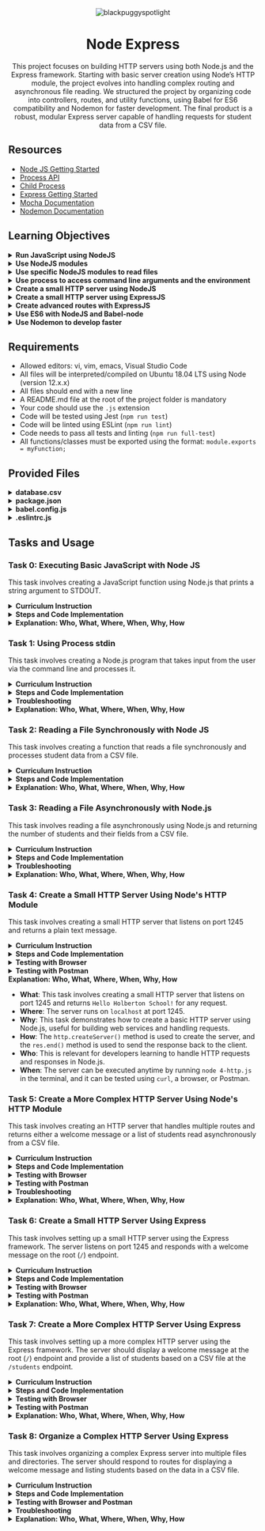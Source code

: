 
<div align="center">
  <img src="https://github.com/user-attachments/assets/10921ea3-3667-4cd0-99af-62c6fa45e229" alt="blackpuggyspotlight">

  <h1>Node Express</h1>

  <p>This project focuses on building HTTP servers using both Node.js and the Express framework. Starting with basic server creation using Node’s HTTP module, the project evolves into handling complex routing and asynchronous file reading. We structured the project by organizing code into controllers, routes, and utility functions, using Babel for ES6 compatibility and Nodemon for faster development. The final product is a robust, modular Express server capable of handling requests for student data from a CSV file.</p>
</div>


## Resources

- [Node JS Getting Started](https://nodejs.org/en/learn/getting-started/introduction-to-nodejs)
- [Process API](https://node.readthedocs.io/en/latest/api/process/)
- [Child Process](https://nodejs.org/api/child_process.html)
- [Express Getting Started](https://expressjs.com/en/starter/installing.html)
- [Mocha Documentation](https://mochajs.org/)
- [Nodemon Documentation](https://github.com/remy/nodemon#nodemon)

## Learning Objectives

<details>
  <summary><strong>Run JavaScript using NodeJS</strong></summary>

This objective is covered in **Task 0** where we run basic JavaScript code using Node.js to print a message to the console.

- **Task 0**: Executing Basic JavaScript with Node JS
</details>

<details>
  <summary><strong>Use NodeJS modules</strong></summary>

We import and use modules in several tasks, including using the `fs` module to read files and exporting functions to be reused in other parts of the code.

- **Task 0**: Exporting and using modules.
- **Task 2 and Task 3**: Using `fs` module for file reading.

</details>

<details>
  <summary><strong>Use specific NodeJS modules to read files</strong></summary>

This is covered in tasks where we read the database CSV files using Node.js's `fs` module (synchronous and asynchronous).

- **Task 2**: Reading a file synchronously.
- **Task 3**: Reading a file asynchronously.

</details>

<details>
  <summary><strong>Use process to access command line arguments and the environment</strong></summary>

This is covered in tasks where we use `process.argv` to pass the path of the database file to the server.

- **Task 5**: Creating a more complex HTTP server using Node's HTTP module.
- **Task 7**: Creating a more complex HTTP server using Express.

</details>

<details>
  <summary><strong>Create a small HTTP server using NodeJS</strong></summary>

In these tasks, we create basic HTTP servers using Node.js's built-in `http` module.

- **Task 4**: Creating a small HTTP server using Node's HTTP module.
- **Task 5**: Creating a more complex HTTP server using Node's HTTP module.

</details>

<details>
  <summary><strong>Create a small HTTP server using ExpressJS</strong></summary>

This objective is covered when we create a small HTTP server using the Express framework.

- **Task 6**: Creating a small HTTP server using ExpressJS.

</details>

<details>
  <summary><strong>Create advanced routes with ExpressJS</strong></summary>

This is demonstrated in creating advanced routes for handling requests based on major (`/students/CS`, `/students/SWE`) and error handling for invalid major parameters.

- **Task 7**: Creating a more complex HTTP server using ExpressJS.

</details>

<details>
  <summary><strong>Use ES6 with NodeJS and Babel-node</strong></summary>

We used ES6 features such as `import`, `export`, and promises throughout the project. Babel-node allows us to run these ES6 features in Node.js.

- **Task 8**: Organizing a complex HTTP server using Express with ES6 modules using Babel-node.

</details>

<details>
  <summary><strong>Use Nodemon to develop faster</strong></summary>

Nodemon is set up in the `dev` script of `package.json` to restart the server automatically when file changes are detected.

- **Task 8**: Running the server with Nodemon for faster development.

</details>


## Requirements

- Allowed editors: vi, vim, emacs, Visual Studio Code
- All files will be interpreted/compiled on Ubuntu 18.04 LTS using Node (version 12.x.x)
- All files should end with a new line
- A README.md file at the root of the project folder is mandatory
- Your code should use the `.js` extension
- Code will be tested using Jest (`npm run test`)
- Code will be linted using ESLint (`npm run lint`)
- Code needs to pass all tests and linting (`npm run full-test`)
- All functions/classes must be exported using the format: `module.exports = myFunction;`

## Provided Files

<details>
  <summary><strong>database.csv</strong></summary>

```csv
firstname,lastname,age,field
Johann,Kerbrou,30,CS
Guillaume,Salou,30,SWE
Arielle,Salou,20,CS
Jonathan,Benou,30,CS
Emmanuel,Turlou,40,CS
Guillaume,Plessous,35,CS
Joseph,Crisou,34,SWE
Paul,Schneider,60,SWE
Tommy,Schoul,32,SWE
Katie,Shirou,21,CS
```
</details>

<details>
  <summary><strong>package.json</strong></summary>

```json
{
  "name": "node_js_basics",
  "version": "1.0.0",
  "description": "",
  "main": "index.js",
  "scripts": {
    "lint": "./node_modules/.bin/eslint",
    "check-lint": "lint [0-9]*.js",
    "test": "./node_modules/mocha/bin/mocha --require babel-register --exit",
    "dev": "nodemon --exec babel-node --presets babel-preset-env ./server.js ./database.csv"
  },
  "author": "",
  "license": "ISC",
  "dependencies": {
    "chai-http": "^4.3.0",
    "express": "^4.17.1"
  },
  "devDependencies": {
    "babel-cli": "^6.26.0",
    "babel-preset-env": "^1.7.0",
    "nodemon": "^2.0.2",
    "eslint": "^6.4.0",
    "eslint-config-airbnb-base": "^14.0.0",
    "eslint-plugin-import": "^2.18.2",
    "eslint-plugin-jest": "^22.17.0",
    "chai": "^4.2.0",
    "mocha": "^6.2.2",
    "request": "^2.88.0",
    "sinon": "^7.5.0"
  }
}
```
</details>

<details>
  <summary><strong>babel.config.js</strong></summary>

```js
module.exports = {
  presets: [
    [
      '@babel/preset-env',
      {
        targets: {
          node: 'current',
        },
      },
    ],
  ],
};
```
</details>

<details>
  <summary><strong>.eslintrc.js</strong></summary>

```js
module.exports = {
  env: {
    browser: false,
    es6: true,
    jest: true,
  },
  extends: [
    'airbnb-base',
    'plugin:jest/all',
  ],
  globals: {
    Atomics: 'readonly',
    SharedArrayBuffer: 'readonly',
  },
  parserOptions: {
    ecmaVersion: 2018,
    sourceType: 'module',
  },
  plugins: ['jest'],
  rules: {
    'max-classes-per-file': 'off',
    'no-underscore-dangle': 'off',
    'no-console': 'off',
    'no-shadow': 'off',
    'no-restricted-syntax': [
      'error',
      'LabeledStatement',
      'WithStatement',
    ],
  },
  overrides: [
    {
      files: ['*.js'],
      excludedFiles: 'babel.config.js',
    }
  ]
};
```
</details>

## Tasks and Usage

### Task 0: Executing Basic JavaScript with Node JS

This task involves creating a JavaScript function using Node.js that prints a string argument to STDOUT.

<details>
  <summary><strong>Curriculum Instruction</strong></summary>

In the file 0-console.js, create a function named displayMessage that prints in STDOUT the string argument.


</details>

<details>
  <summary><strong>Steps and Code Implementation</strong></summary>

1. **Create the File `0-console.js`**: 
   
```javascript
  // Prints a message to the console
function displayMessage(message) {
    console.log(message);
}


module.exports = displayMessage;



```

2. **Create the `0-main.js` for Testing**:  
   To test the function, create a `0-main.js` file in the same directory:
   
   ```javascript
   // 0-main.js
   const displayMessage = require('./0-console');

   displayMessage("Hello NodeJS!");
   ```

3. **Run the Program**:  
   In your terminal, navigate to the `Node_JS` directory and run:
   ```bash
   node 0-main.js
   ```

   **Expected Output**:
   ```bash
   Hello NodeJS!
   ```

</details>

<details>
  <summary><strong>Explanation: Who, What, Where, When, Why, How</strong></summary>

- **What**: This task involves creating a simple JavaScript function that prints any given string to the console using Node.js.
- **Where**: The function is written in a file called `0-console.js` and is called from another file (`0-main.js`) to test its functionality.
- **Why**: This task demonstrates how to create and export a basic function in Node.js, as well as how to use `console.log()` to print messages to the console.
- **How**: The function is written in JavaScript, using `console.log()` to print the message, and is exported using `module.exports`.
- **Who**: This task is relevant for anyone learning Node.js basics, especially how to work with functions and modules.
- **When**: This function can be executed anytime by running `node 0-main.js` in the terminal.

</details>


### Task 1: Using Process stdin

This task involves creating a Node.js program that takes input from the user via the command line and processes it.

<details>
  <summary><strong>Curriculum Instruction</strong></summary>

- Create a program named `1-stdin.js` that will be executed via the command line.
- It should display the message `Welcome to Holberton School, what is your name?` (followed by a new line).
- The user should input their name on a new line.
- The program should display `Your name is: INPUT`.
- When the user ends the program, it should display `This important software is now closing` (followed by a new line).

</details>

<details>
  <summary><strong>Steps and Code Implementation</strong></summary>

1. **Create the File `1-stdin.js`**:  


   ```javascript
   // Welcomes the user and prompts for their name.
   console.log('Welcome to Holberton School, what is your name?');

   // Listen for readable input from the user
   process.stdin.on('readable', () => {
     const name = process.stdin.read();
     if (name !== null) {
       // Print the user's name
       process.stdout.write(`Your name is: ${name}`);
     }
   });

   // On the end of input (when piped input is used), print the closing message.
   process.stdin.on('end', () => {
     console.log('This important software is now closing');
   });
   ```

2. **Test the Program**:
   - Run the program from the command line and input your name.
   - Alternatively, use `echo` to pipe input into the program.

   **Examples**:
   ```bash
   node 1-stdin.js
   ```

   ```bash
   echo "John" | node 1-stdin.js
   ```

3. **Expected Output**:
   - For manual input:
     ```bash
     Welcome to Holberton School, what is your name?
     Bob
     Your name is: Bob
     ```
   - For piped input:
     ```bash
     Welcome to Holberton School, what is your name?
     Your name is: John
     This important software is now closing
     ```

</details>

<details>
  <summary><strong>Troubleshooting</strong></summary>

**What We Tried**:
1. **Initial Approach**: 
   We initially tried using `process.stdin.on('data')` to handle input and output. While this approach worked, it continued listening for additional input even after the name was entered, causing multiple outputs and unintended behavior.

2. **Why It Didn't Work**:
   - The program kept listening for more input even after the user's name was entered.
   - This resulted in the `Your name is: ...` message being printed repeatedly if the user didn't manually end the program.
   
3. **Final Approach**:
   We switched to using `process.stdin.on('readable')`, which correctly handles input without looping or repeating the output. Additionally, we used `process.stdin.on('end')` to detect when the input stream ends (for piped input) and print the closing message in that case.

4. **Why This Works**:
   - The `readable` event only triggers when there is actual input to be processed, preventing the program from listening indefinitely.
   - The `end` event triggers when piped input ends, ensuring the closing message is only displayed in that case.

</details>

<details>
  <summary><strong>Explanation: Who, What, Where, When, Why, How</strong></summary>

- **What**: This task involves creating a program that accepts user input from the command line and displays it, then gracefully exits with a closing message.
- **Where**: The program is executed from the terminal, and input is provided via the terminal as well.
- **Why**: This task helps you understand how to handle user input and program termination in Node.js.
- **How**: Using `process.stdin.on('readable')`, the program listens for input, processes it, and exits cleanly. The `end` event handles piped input cases to print the closing message.
- **Who**: This is useful for developers working with command-line applications in Node.js.
- **When**: This function can be executed at any time from the command line to accept user input.

</details>


### Task 2: Reading a File Synchronously with Node JS

This task involves creating a function that reads a file synchronously and processes student data from a CSV file.

<details>
  <summary><strong>Curriculum Instruction</strong></summary>

- Create a function `countStudents` that takes a path as an argument and reads a file synchronously.
- If the file does not exist, it should throw an error with the message `Cannot load the database`.
- The function should log the total number of students and the number of students per field, followed by the list of first names in each field.

</details>

<details>
  <summary><strong>Steps and Code Implementation</strong></summary>

1. **Create the File `2-read_file.js`**:  
   
   ```javascript
   /**
    * Defines function countStudents that reads a CSV file,
    * counts the total number of students, and logs the number of students 
    * in each field. If the file cannot be loaded, 
    * it throws an error with the message "Cannot load the database."
    */
   const fs = require('fs');

   // Function to count students from a CSV file
   function countStudents(path) {
     try {
       // Read file synchronously
       const data = fs.readFileSync(path, 'utf-8').trim();
       const lines = data.split('\n');

       // Remove empty lines and the header
       const students = lines.filter((line, index) => line.trim() !== '' && index > 0);

       console.log(`Number of students: ${students.length}`);

       const fields = {};

       // Process each student line
       students.forEach((student) => {
         const [firstname, lastname, age, field] = student.split(',');

         if (!fields[field]) {
           fields[field] = [];
         }
         fields[field].push(firstname);
       });

       // Log the number of students in each field and their names
       for (const [field, names] of Object.entries(fields)) {
         console.log(`Number of students in ${field}: ${names.length}. List: ${names.join(', ')}`);
       }
     } catch (error) {
       // If an error occurs (file not found), throw an error
       throw new Error('Cannot load the database');
     }
   }

   module.exports = countStudents;
   ```

2. **Test the Program**:
   - Test using the `2-main_0.js` and `2-main_1.js` files provided.

   **Content of `2-main_0.js`** (for a non-existent file):
   ```javascript
   const countStudents = require('./2-read_file');

   countStudents('nope.csv');
   ```

   **Content of `2-main_1.js`** (for the valid `database.csv`):
   ```javascript
   const countStudents = require('./2-read_file');

   countStudents('database.csv');
   ```

3. **Expected Output**:
   - For a non-existent file (`nope.csv`):
     ```bash
     Error: Cannot load the database
     ```
   - For a valid file (`database.csv`):
     ```bash
     Number of students: 10
     Number of students in CS: 6. List: Johann, Arielle, Jonathan, Emmanuel, Guillaume, Katie
     Number of students in SWE: 4. List: Guillaume, Joseph, Paul, Tommy
     ```

</details>


<details>
  <summary><strong>Explanation: Who, What, Where, When, Why, How</strong></summary>

- **What**: This task involves reading a CSV file synchronously and counting the number of students, along with the number of students in each field.
- **Where**: The program is executed from the terminal and reads the CSV file from the provided path.
- **Why**: This task helps understand how to handle synchronous file reading and parsing of CSV data in Node.js.
- **How**: The `fs.readFileSync()` method is used to read the file, and the data is processed by splitting the lines and categorizing students by their fields.
- **Who**: This task is relevant for developers working with file systems in Node.js.
- **When**: This function can be executed anytime to read a student database file and log the student data.

</details>

### Task 3: Reading a File Asynchronously with Node.js

This task involves reading a file asynchronously using Node.js and returning the number of students and their fields from a CSV file.

<details>
  <summary><strong>Curriculum Instruction</strong></summary>

- Create a function `countStudents` that reads a file asynchronously.
- The function must accept a file path as an argument.
- It must return a promise and log the following information:
  - The total number of students.
  - The number of students in each field and their names.
- If the file cannot be found, the function must throw an error with the message `"Cannot load the database"`.
- CSV file can contain empty lines, which should be ignored.

</details>

<details>
  <summary><strong>Steps and Code Implementation</strong></summary>

1. **Create the File `3-read_file_async.js`**:  
   
   ```javascript
   const fs = require('fs').promises;

   // Asynchronous function to count students from a CSV file
   function countStudents(path) {
     return fs.readFile(path, 'utf-8')
       .then((data) => {
         const lines = data.trim().split('\n');

         // Remove empty lines and the header
         const students = lines.filter((line, index) => line.trim() !== '' && index > 0);

         let result = `Number of students: ${students.length}\n`;
         const fields = {};

         // Process each student line
         students.forEach((student) => {
           const [firstname, lastname, age, field] = student.split(',');

           if (!fields[field]) {
             fields[field] = [];
           }
           fields[field].push(firstname);
         });

         // Prepare the output for each field
         for (const [field, names] of Object.entries(fields)) {
           result += `Number of students in ${field}: ${names.length}. List: ${names.join(', ')}\n`;
         }

         // Log the result and return the formatted output
         console.log(result.trim());
         return result.trim();
       })
       .catch(() => {
         throw new Error('Cannot load the database');
       });
   }

   module.exports = countStudents;
   ```

2. **Test with `3-main_1.js`**:
   ```javascript
   const countStudents = require('./3-read_file_async');

   countStudents('database.csv')
     .then(() => {
       console.log('Done!');
     })
     .catch((error) => {
       console.log(error);
     });

   console.log('After!');
   ```

3. **Run the Program**:
   - For the non-existent file, use this command:
     ```bash
     node 3-main_0.js
     ```
   - For the valid file, use this command:
     ```bash
     node 3-main_1.js
     ```

4. **Expected Output**:
   - For a non-existent file (`nope.csv`):
     ```bash
     vie@ThatsVie:~/atlas-web_back_end/Node_JS$ node 3-main_0.js
     Error: Cannot load the database
         at /home/vie/atlas-web_back_end/Node_JS/3-read_file_async.js:32:13
     vie@ThatsVie:~/atlas-web_back_end/Node_JS$
     ```
   - For a valid file (`database.csv`):
     ```bash
     vie@ThatsVie:~/atlas-web_back_end/Node_JS$ node 3-main_1.js
     After!
     Number of students: 10
     Number of students in CS: 6. List: Johann, Arielle, Jonathan, Emmanuel, Guillaume, Katie
     Number of students in SWE: 4. List: Guillaume, Joseph, Paul, Tommy
     Done!
     vie@ThatsVie:~/atlas-web_back_end/Node_JS$
     ```


</details>

<details>
  <summary><strong>Troubleshooting</strong></summary>

**What We Tried**:
- Initially, the function logged the student data directly to the console but didn't return any data. This was fine for Task 3 alone, but it prevented the function from being reused elsewhere, such as in Task 5.

**Issue**:
- The function did not return the formatted student data, making it difficult to reuse it in other tasks, especially in HTTP responses for Task 5.

**Final Solution**:
- We updated the `countStudents` function to return the student data as a **string** in addition to logging it. This change allowed the function to work both for Task 3 (where logging was required) and for Task 5 (where the formatted data needs to be returned to the HTTP response).

</details>
<details>
  <summary><strong>Explanation: Who, What, Where, When, Why, How</strong></summary>

- **Who**: This task is for developers learning how to handle asynchronous file reading in Node.js and work with CSV data.
  
- **What**: The task involves creating a function named `countStudents` that reads a CSV file asynchronously, counts the number of students, and categorizes them based on their field of study. If the file is not found or cannot be loaded, the function should throw an error.
  
- **Where**: The `countStudents` function is written in `3-read_file_async.js`, and it is tested by calling it in the `3-main_1.js` file.
  
- **When**: This function is called when the file path is passed to it, typically during runtime when the CSV file (like `database.csv`) is available, or when testing it as part of Task 3.
  
- **Why**: This task demonstrates how to handle asynchronous file reading with promises in Node.js, which is crucial in real-world applications to avoid blocking the main thread and ensure a non-blocking I/O model.
  
- **How**: The function uses Node.js's `fs.promises.readFile` method to read the CSV file asynchronously. It processes the file by removing empty lines and splitting the remaining lines into individual student records. It then counts the total number of students and categorizes them based on their field of study, logging the results to the console. The function also returns a promise, which resolves with the formatted data or rejects with an error if the file cannot be loaded.

</details>



### Task 4: Create a Small HTTP Server Using Node's HTTP Module

This task involves creating a small HTTP server that listens on port 1245 and returns a plain text message.

<details>
  <summary><strong>Curriculum Instruction</strong></summary>

- Create a small HTTP server using Node's `http` module.
- The server should listen on port 1245.
- For any request, the server should respond with `Hello Holberton School!` as plain text.

</details>

<details>
  <summary><strong>Steps and Code Implementation</strong></summary>

1. **Create the File `4-http.js`**:  
   
   ```javascript
   const http = require('http');

   // HTTP server listening on port 1245
   const app = http.createServer((req, res) => {
     res.statusCode = 200;
     res.setHeader('Content-Type', 'text/plain');
     res.end('Hello Holberton School!');
   });

   app.listen(1245);

   module.exports = app;
   ```

2. **Run the Program**:
   Open two terminal windows to test the server.

   **Terminal 1**: Run the HTTP server.
   ```bash
   node 4-http.js
   ```

   **Terminal 2**: Use `curl` to send requests to the server.
   ```bash
   curl localhost:1245 && echo ""
   ```

   **Expected Output**:
   ```bash
   Hello Holberton School!
   ```

   You can also try any endpoint:
   ```bash
   curl localhost:1245/any_endpoint && echo ""
   ```

   **Expected Output**:
   ```bash
   Hello Holberton School!
   ```

</details>

<details>
  <summary><strong>Testing with Browser</strong></summary>

1. **Run the HTTP Server**:  
   Ensure the server is running by executing the command:
   ```bash
   node 4-http.js
   ```

2. **Open a Browser**:  
   In your web browser, enter the following URL:
   ```bash
   http://localhost:1245
   ```

3. **Expected Output in the Browser**:  
   You should see the following plain text message displayed:
   ```bash
   Hello Holberton School!
   ```

   The server will respond with this message for any URL entered in the browser (e.g., `http://localhost:1245/any_path`).

</details>

<details>
  <summary><strong>Testing with Postman</strong></summary>

1. **Open Postman**:  
   Launch the Postman app.

2. **Create a New Request**:  
   - Select **New** > **Request**.
   - Set the request method to **GET**.
   - Enter the URL `http://localhost:1245` in the address bar.

3. **Send the Request**:  
   Click on the **Send** button to send the request to the server.

4. **Expected Output in Postman**:  
   The response body will contain the following message:
   ```bash
   Hello Holberton School!
   ```

5. **Test with Different Endpoints**:  
   - You can test with different paths like `http://localhost:1245/any_path`, and the response will still be:
   ```bash
   Hello Holberton School!
   ```

</details>


  <summary><strong>Explanation: Who, What, Where, When, Why, How</strong></summary>

- **What**: This task involves creating a small HTTP server that listens on port 1245 and returns `Hello Holberton School!` for any request.
- **Where**: The server runs on `localhost` at port 1245.
- **Why**: This task demonstrates how to create a basic HTTP server using Node.js, useful for building web services and handling requests.
- **How**: The `http.createServer()` method is used to create the server, and the `res.end()` method is used to send the response back to the client.
- **Who**: This is relevant for developers learning to handle HTTP requests and responses in Node.js.
- **When**: The server can be executed anytime by running `node 4-http.js` in the terminal, and it can be tested using `curl`, a browser, or Postman.

</details>

### Task 5: Create a More Complex HTTP Server Using Node's HTTP Module

This task involves creating an HTTP server that handles multiple routes and returns either a welcome message or a list of students read asynchronously from a CSV file.

<details>
  <summary><strong>Curriculum Instruction</strong></summary>

- Create an HTTP server using Node’s `http` module.
- The server should listen on port 1245.
- When accessing the root path `/`, the server should return `Hello Holberton School!` in plain text.
- When accessing the `/students` path, the server should display the list of students using the same logic as in Task 3 (`3-read_file_async.js`).
- The CSV file should be passed as an argument to the server.

</details>

<details>
  <summary><strong>Steps and Code Implementation</strong></summary>

1. **Create the File `5-http.js`**:  

   
   ```javascript
   const http = require('http');
   const url = require('url');
   const countStudents = require('./3-read_file_async');

   // Create an HTTP server and listen on port 1245
   const app = http.createServer((req, res) => {
     const parsedUrl = url.parse(req.url, true);

     if (parsedUrl.pathname === '/') {
       res.statusCode = 200;
       res.setHeader('Content-Type', 'text/plain');
       res.end('Hello Holberton School!');
     } else if (parsedUrl.pathname === '/students') {
       res.statusCode = 200;
       res.setHeader('Content-Type', 'text/plain');
       res.write('This is the list of our students\n');

       const databasePath = process.argv[2];

       if (!databasePath) {
         res.end('Cannot load the database');
         return;
       }

       countStudents(databasePath)
         .then((output) => {
           res.write(`${output}\n`);
           res.end();
         })
         .catch((err) => {
           res.end(err.message);
         });
     } else {
       res.statusCode = 404;
       res.setHeader('Content-Type', 'text/plain');
       res.end('Not Found');
     }
   });

   // The server listens on port 1245
   app.listen(1245);

   // Export the server
   module.exports = app;
   ```

2. **Run the Program**:
   In **Terminal 1**, run the server with the `database.csv` file as an argument:
   ```bash
   node 5-http.js database.csv
   ```

3. **Test with Curl**:
   In **Terminal 2**, test the root path:
   ```bash
   curl localhost:1245 && echo ""
   ```
   **Expected Output**:
   ```bash
   Hello Holberton School!
   ```

   Test the `/students` path:
   ```bash
   curl localhost:1245/students && echo ""
   ```
   **Expected Output**:
   ```bash
   This is the list of our students
   Number of students: 10
   Number of students in CS: 6. List: Johann, Arielle, Jonathan, Emmanuel, Guillaume, Katie
   Number of students in SWE: 4. List: Guillaume, Joseph, Paul, Tommy
   ```

</details>
<details>
  <summary><strong>Testing with Browser</strong></summary>

1. **Start the server**:
   - Open a terminal and start the server by running:
     ```bash
     node 5-http.js database.csv
     ```

2. **Test the root path (`/`)**:
   - Open your browser and type the following URL:
     ```
     http://localhost:1245
     ```
   - **Expected output in the browser**:
     ```
     Hello Holberton School!
     ```

3. **Test the `/students` path**:
   - In the browser, type the following URL:
     ```
     http://localhost:1245/students
     ```
   - **Expected output in the browser**:
     ```
     This is the list of our students
     Number of students: 10
     Number of students in CS: 6. List: Johann, Arielle, Jonathan, Emmanuel, Guillaume, Katie
     Number of students in SWE: 4. List: Guillaume, Joseph, Paul, Tommy
     ```

</details>

<details>
  <summary><strong>Testing with Postman</strong></summary>

1. **Start the server**:
   - As before, start the server using the command:
     ```bash
     node 5-http.js database.csv
     ```

2. **Test the root path (`/`)**:
   - Open Postman and create a new **GET** request to the following URL:
     ```
     http://localhost:1245/
     ```
   - Click **Send** to execute the request.
   - **Expected output**:
     - In the response body, you should see:
       ```
       Hello Holberton School!
       ```

3. **Test the `/students` path**:
   - In Postman, create a new **GET** request to the following URL:
     ```
     http://localhost:1245/students
     ```
   - Click **Send** to execute the request.
   - **Expected output**:
     - In the response body, you should see:
       ```
       This is the list of our students
       Number of students: 10
       Number of students in CS: 6. List: Johann, Arielle, Jonathan, Emmanuel, Guillaume, Katie
       Number of students in SWE: 4. List: Guillaume, Joseph, Paul, Tommy
       ```

</details>

<details>
  <summary><strong>Troubleshooting</strong></summary>

**What We Tried**:
- Initially, the `countStudents` function logged data to the console, but when reused in Task 5, the student data wasn’t being returned to the HTTP response.

**Issue**:
- We needed the `countStudents` function to return the student data so it could be used in the response for the `/students` endpoint.

**Final Solution**:
- The `countStudents` function was updated to return the student data as a **string**, which allowed the HTTP server to include this data in its response.

</details>

<details>
  <summary><strong>Explanation: Who, What, Where, When, Why, How</strong></summary>

- **Who**: This task is for developers learning how to set up a basic HTTP server with multiple routes using Node.js's `http` module and process data asynchronously from an external file.

- **What**: The task involves creating an HTTP server that listens on port 1245 and responds to two different paths:
  - **Root path (`/`)**: The server responds with a plain text message, `"Hello Holberton School!"`.
  - **Students path (`/students`)**: The server asynchronously reads a CSV file containing student information and returns the number of students, categorized by field.

- **Where**: The server is implemented in the file `5-http.js` and uses the `countStudents` function from `3-read_file_async.js` to read and process the CSV file.

- **When**: This server runs whenever a request is made to `localhost:1245`. The server can handle requests to both the root endpoint (`/`) and the `/students` endpoint, responding with the appropriate data depending on the path requested.

- **Why**: This task demonstrates the basics of creating a small HTTP server in Node.js that can handle multiple routes and interact with external data asynchronously. It’s useful for understanding how to serve different types of content based on the requested URL and how to process data asynchronously without blocking the main thread.

- **How**: The server is created using Node.js's `http` module. It listens for incoming requests and checks the requested URL path. If the request is for the root path (`/`), it responds with a welcome message. If the request is for the `/students` path, it calls the `countStudents` function, which reads and processes the CSV file asynchronously, then returns the student data in the response. If the path is anything else, the server returns a `404 Not Found` error.

</details>

### Task 6: Create a Small HTTP Server Using Express

This task involves setting up a small HTTP server using the Express framework. The server listens on port 1245 and responds with a welcome message on the root (`/`) endpoint.

<details>
  <summary><strong>Curriculum Instruction</strong></summary>

- Install Express and create a small HTTP server using the Express module.
- The server should:
  - Listen on port 1245.
  - Respond with "Hello Holberton School!" for the `/` endpoint.
  - Return an error page for any other invalid routes.

</details>

<details>
  <summary><strong>Steps and Code Implementation</strong></summary>

1. **Install Express**:  
   Run the following command in your project directory to install Express:
   ```bash
   npm install express
   ```

2. **Create the File `6-http_express.js`**:  
   
   ```javascript
   const express = require('express');

   // Create an Express app
   const app = express();

   // Route for the root endpoint
   app.get('/', (req, res) => {
     res.send('Hello Holberton School!');
   });

   // Make the app listen on port 1245
   app.listen(1245, () => {
     console.log('Server is running on port 1245');
   });

   // Export the app
   module.exports = app;
   ```

3. **Run the Program**:
   In **Terminal 1**, start the server by running:
   ```bash
   node 6-http_express.js
   ```

4. **Test with Curl**:
   In **Terminal 2**, test the root path:
   ```bash
   curl localhost:1245 && echo ""
   ```
   **Expected Output**:
   ```bash
   Hello Holberton School!
   ```

   Test an invalid route:
   ```bash
   curl localhost:1245/any_endpoint && echo ""
   ```
   **Expected Output**:
   ```html
   <!DOCTYPE html>
   <html lang="en">
   <head>
     <meta charset="utf-8">
     <title>Error</title>
   </head>
   <body>
     <pre>Cannot GET /any_endpoint</pre>
   </body>
   </html>
   ```

</details>

<details>
  <summary><strong>Testing with Browser</strong></summary>

1. **Start the server**:
   - Open a terminal and start the server by running:
     ```bash
     node 6-http_express.js
     ```

2. **Test the root path (`/`)**:
   - Open your browser and type the following URL:
     ```
     http://localhost:1245
     ```
   - **Expected output in the browser**:
     ```
     Hello Holberton School!
     ```

3. **Test an invalid route**:
   - In the browser, type the following URL:
     ```
     http://localhost:1245/any_endpoint
     ```
   - **Expected output in the browser**:
     ```
     Cannot GET /any_endpoint
     ```

</details>

<details>
  <summary><strong>Testing with Postman</strong></summary>

1. **Start the server**:
   - As before, start the server using the command:
     ```bash
     node 6-http_express.js
     ```

2. **Test the root path (`/`)**:
   - Open Postman and create a new **GET** request to the following URL:
     ```
     http://localhost:1245/
     ```
   - Click **Send** to execute the request.
   - **Expected output**:
     - In the response body, you should see:
       ```
       Hello Holberton School!
       ```

3. **Test an invalid route**:
   - In Postman, create a new **GET** request to the following URL:
     ```
     http://localhost:1245/any_endpoint
     ```
   - Click **Send** to execute the request.
   - **Expected output**:
```html
<!DOCTYPE html>
<html lang="en">


<head>
    <meta charset="utf-8">
    <title>Error</title>
</head>


<body>
    <pre>Cannot GET /any_endpoint</pre>
</body>


</html>

 ```

</details>


<details>
  <summary><strong>Explanation: Who, What, Where, When, Why, How</strong></summary>

- **Who**: This task is for developers learning how to set up a basic HTTP server using the Express framework, which simplifies routing and server management compared to Node’s built-in `http` module.
  
- **What**: The task involves creating a small HTTP server that responds with "Hello Holberton School!" at the root (`/`) endpoint and returns an error page for any invalid routes.
  
- **Where**: The server is implemented in the file `6-http_express.js` using Express.
  
- **When**: This server runs whenever a request is made to `localhost:1245`. The server can handle requests to both the root endpoint (`/`) and any other invalid routes.
  
- **Why**: Express makes it easier to create and manage routes in a web server. This task introduces how Express simplifies server creation and response management in Node.js applications.
  
- **How**: The server is created using the Express framework. It listens for incoming requests and checks the requested URL path. If the request is for the root path (`/`), it responds with a welcome message. If the request is for any other invalid path, it returns an error page generated by Express.

</details>

### Task 7: Create a More Complex HTTP Server Using Express

This task involves setting up a more complex HTTP server using the Express framework. The server should display a welcome message at the root (`/`) endpoint and provide a list of students based on a CSV file at the `/students` endpoint.

<details>
  <summary><strong>Curriculum Instruction</strong></summary>

- Use the Express module to create a more complex HTTP server.
- The server should:
  - Listen on port 1245.
  - Respond with "Hello Holberton School!" for the `/` endpoint.
  - At the `/students` endpoint, display "This is the list of our students" followed by the list of students from the CSV file.
- The CSV file name should be passed as an argument to the server.
- CSV file can contain empty lines, which should be ignored.

</details>

<details>
  <summary><strong>Steps and Code Implementation</strong></summary>

1. **Install Express** (if not already installed):  
   Run the following command in your project directory to install Express:
   ```bash
   npm install express
   ```

2. **Create the File `7-http_express.js`**:  
   
   
   ```javascript
   const express = require('express');
   const countStudents = require('./3-read_file_async');

   // Create an Express app
   const app = express();

   // Route for the root endpoint
   app.get('/', (req, res) => {
     res.send('Hello Holberton School!');
   });

   // Route for the /students endpoint
   app.get('/students', (req, res) => {
     const databasePath = process.argv[2];

     if (!databasePath) {
       res.status(500).send('Cannot load the database');
       return;
     }

     countStudents(databasePath)
       .then((output) => {
         res.send(`This is the list of our students\n${output}`);
       })
       .catch((err) => {
         res.status(500).send(err.message);
       });
   });

   // Make the app listen on port 1245
   app.listen(1245, () => {
     console.log('Server is running on port 1245');
   });

   // Export the app
   module.exports = app;
   ```

3. **Run the Program**:
   In **Terminal 1**, start the server with the `database.csv` file as an argument:
   ```bash
   node 7-http_express.js database.csv
   ```

4. **Test with Curl**:
   In **Terminal 2**, test the root path:
   ```bash
   curl localhost:1245 && echo ""
   ```
   **Expected Output**:
   ```bash
   Hello Holberton School!
   ```

   Test the `/students` path:
   ```bash
   curl localhost:1245/students && echo ""
   ```
   **Expected Output**:
   ```bash
   This is the list of our students
   Number of students: 10
   Number of students in CS: 6. List: Johann, Arielle, Jonathan, Emmanuel, Guillaume, Katie
   Number of students in SWE: 4. List: Guillaume, Joseph, Paul, Tommy
   ```

</details>

<details>
  <summary><strong>Testing with Browser</strong></summary>

1. **Start the server**:
   - Open a terminal and start the server by running:
     ```bash
     node 7-http_express.js database.csv
     ```

2. **Test the root path (`/`)**:
   - Open your browser and type the following URL:
     ```
     http://localhost:1245
     ```
   - **Expected output in the browser**:
     ```
     Hello Holberton School!
     ```

3. **Test the `/students` path**:
   - In the browser, type the following URL:
     ```
     http://localhost:1245/students
     ```
   - **Expected output in the browser**:
     ```
     This is the list of our students
     Number of students: 10
     Number of students in CS: 6. List: Johann, Arielle, Jonathan, Emmanuel, Guillaume, Katie
     Number of students in SWE: 4. List: Guillaume, Joseph, Paul, Tommy
     ```

</details>

<details>
  <summary><strong>Testing with Postman</strong></summary>

1. **Start the server**:
   - As before, start the server using the command:
     ```bash
     node 7-http_express.js database.csv
     ```

2. **Test the root path (`/`)**:
   - Open Postman and create a new **GET** request to the following URL:
     ```
     http://localhost:1245/
     ```
   - Click **Send** to execute the request.
   - **Expected output**:
     - In the response body, you should see:
       ```
       Hello Holberton School!
       ```

3. **Test the `/students` path**:
   - In Postman, create a new **GET** request to the following URL:
     ```
     http://localhost:1245/students
     ```
   - Click **Send** to execute the request.
   - **Expected output**:
     ```
     This is the list of our students
     Number of students: 10
     Number of students in CS: 6. List: Johann, Arielle, Jonathan, Emmanuel, Guillaume, Katie
     Number of students in SWE: 4. List: Guillaume, Joseph, Paul, Tommy
     ```

</details>


<details>
  <summary><strong>Explanation: Who, What, Where, When, Why, How</strong></summary>

- **Who**: This task is for developers learning how to build more complex HTTP servers using Express, especially ones that handle multiple endpoints and process external data.
  
- **What**: The task involves creating a more complex HTTP server using Express that responds with a welcome message at the root endpoint (`/`) and lists students from a CSV file at the `/students` endpoint.
  
- **Where**: The server is implemented in the file `7-http_express.js` using Express and the `countStudents` function from `3-read_file_async.js` to read the student data from a CSV file.
  
- **When**: This server runs whenever a request is made to `localhost:1245`, handling requests to both the root endpoint (`/`) and the `/students` endpoint.
  
- **Why**: Express simplifies server creation and routing, and this task demonstrates how to create an HTTP server that can serve different types of content, including dynamically generated data from external files.
  
- **How**: The server is created using Express. It listens for incoming requests and checks the requested URL path. If the request is for the root path (`/`), it responds with a welcome message. If the request is for `/students`, it reads and processes a CSV file using the `countStudents` function, then returns the student data. If an error occurs, the server handles it and responds with a `500` error message.

</details>


### Task 8: Organize a Complex HTTP Server Using Express

This task involves organizing a complex Express server into multiple files and directories. The server should respond to routes for displaying a welcome message and listing students based on the data in a CSV file.

<details>
  <summary><strong>Curriculum Instruction</strong></summary>

- Organize the server code into separate directories: `controllers`, `routes`, and `utils`.
- Use `babel-node` to run the server with ES6 syntax.
- Implement several routes:
  - The root (`/`) should display "Hello Holberton School!".
  - `/students` should display the list of students.
  - `/students/:major` should display the list of students filtered by major (either `CS` or `SWE`).
- Return appropriate status codes and error messages if there are issues with the database or invalid parameters.

</details>

<details>
  <summary><strong>Steps and Code Implementation</strong></summary>

1. **Create the folder structure**:
   Create the following directories inside the `full_server` folder:
   ```
   controllers/
   routes/
   ```

2. **Create the `readDatabase` function**:
   Inside `full_server/utils.js`, implement the `readDatabase` function:
   
   ```javascript
   const fs = require('fs').promises;

   // Function to read the database asynchronously
   async function readDatabase(filePath) {
     try {
       const data = await fs.readFile(filePath, 'utf-8');
       const lines = data.trim().split('\n');
       const fields = {};

       lines.slice(1).forEach((line) => {
         const [firstname, lastname, age, field] = line.split(',');
         if (field && firstname) {
           if (!fields[field]) {
             fields[field] = [];
           }
           fields[field].push(firstname);
         }
       });

       return fields;
     } catch (error) {
       throw new Error('Cannot load the database');
     }
   }

   module.exports = readDatabase;
   ```

3. **Create the `AppController`**:
   Inside `full_server/controllers/AppController.js`, create a class `AppController`:
   
   ```javascript
   class AppController {
     static getHomepage(req, res) {
       res.status(200).send('Hello Holberton School!');
     }
   }

   module.exports = AppController;
   ```

4. **Create the `StudentsController`**:
   Inside `full_server/controllers/StudentsController.js`, create a class `StudentsController`:
   
   ```javascript
   const readDatabase = require('../utils');

   class StudentsController {
     static async getAllStudents(req, res) {
       const databasePath = process.argv[2];

       try {
         const data = await readDatabase(databasePath);
         let response = 'This is the list of our students\n';

         Object.keys(data).sort().forEach((field) => {
           response += `Number of students in ${field}: ${data[field].length}. List: ${data[field].join(', ')}\n`;
         });

         res.status(200).send(response.trim());
       } catch (error) {
         res.status(500).send('Cannot load the database');
       }
     }

     static async getAllStudentsByMajor(req, res) {
       const { major } = req.params;
       const databasePath = process.argv[2];

       if (major !== 'CS' && major !== 'SWE') {
         res.status(500).send('Major parameter must be CS or SWE');
         return;
       }

       try {
         const data = await readDatabase(databasePath);
         const students = data[major] || [];

         res.status(200).send(`List: ${students.join(', ')}`);
       } catch (error) {
         res.status(500).send('Cannot load the database');
       }
     }
   }

   module.exports = StudentsController;
   ```

5. **Create the routes**:
   Inside `full_server/routes/index.js`, define the routes for your app:
   
   ```javascript
   const express = require('express');
   const AppController = require('../controllers/AppController');
   const StudentsController = require('../controllers/StudentsController');

   const router = express.Router();

   router.get('/', AppController.getHomepage);
   router.get('/students', StudentsController.getAllStudents);
   router.get('/students/:major', StudentsController.getAllStudentsByMajor);

   module.exports = router;
   ```

6. **Create the Express server**:
   Inside `full_server/server.js`, set up the server:
   
   ```javascript
   const express = require('express');
   const router = require('./routes');

   const app = express();
   app.use('/', router);

   const PORT = 1245;
   app.listen(PORT, () => {
     console.log(`Server is running on port ${PORT}`);
   });

   module.exports = app;
   ```

7. **Update `package.json`**:
   Ensure that the `dev` command runs the server using `babel-node`. Your `package.json` should look like this:
   
   ```json
   {
    "name": "node_js_basics",
    "version": "1.0.0",
    "description": "",
    "main": "index.js",
    "scripts": {
      "lint": "./node_modules/.bin/eslint",
      "check-lint": "lint [0-9]*.js",
      "test": "./node_modules/mocha/bin/mocha --require babel-register --exit",
      "dev": "nodemon --exec babel-node --presets babel-preset-env ./full_server/server.js ./database.csv"
    },
    "author": "",
    "license": "ISC",
    "dependencies": {
      "chai-http": "^4.3.0",
      "express": "^4.21.1"
    },
    "devDependencies": {
      "babel-cli": "^6.26.0",
      "babel-preset-env": "^1.7.0",
      "chai": "^4.2.0",
      "eslint": "^6.4.0",
      "eslint-config-airbnb-base": "^14.0.0",
      "eslint-plugin-import": "^2.18.2",
      "eslint-plugin-jest": "^22.17.0",
      "mocha": "^6.2.2",
      "nodemon": "^2.0.2",
      "request": "^2.88.0",
      "sinon": "^7.5.0"
    }
  }
 
   ```

8. **Test the server**:
   In **Terminal 1**, start the server:
   ```bash
   npm run dev
   ```

9. **Test with Curl**:
   In **Terminal 2**, test the root path:
   ```bash
   curl localhost:1245 && echo ""
   ```
   **Expected Output**:
   ```bash
   Hello Holberton School!
   ```

   Test the `/students` path:
   ```bash
   curl localhost:1245/students && echo ""
   ```
   **Expected Output**:
   ```bash
   This is the list of our students
   Number of students in CS: 6. List: Johann, Arielle, Jonathan, Emmanuel, Guillaume, Katie
   Number of students in SWE: 4. List: Guillaume, Joseph, Paul, Tommy
   ```

   Test the `/students/:major` path (with `CS` or `SWE` as the major):
   ```bash
   curl localhost:1245/students/CS && echo ""
   ```
   **Expected Output**:
   ```bash
   List: Johann, Arielle, Jonathan, Emmanuel, Guillaume, Katie
   ```

10. **Test Invalid Major**:
   Test the `/students/:major` path with an invalid major:
   ```bash
   curl localhost:1245/students/French && echo ""
   ```
   **Expected Output**:
   ```bash
   Major parameter must be CS or SWE
   ```

</details>

<details>
  <summary><strong>Testing with Browser and Postman</strong></summary>

1. **Start the server**:
   - Open a terminal and start the server by running:
     ```bash
     npm run dev
     ```

2. **Test the root path (`/`)**:
   - Open your browser and go to:
     ```
     http://localhost:1245
     ```
   - **Expected output**:
     ```
     Hello Holberton School!
     ```

3. **Test the `/students` path**:
   - Go to the URL:
     ```
     http://localhost:1245/students
     ```
   - **Expected output**:
     ```
     This is the list of our students
     Number of students in CS: 6. List: Johann, Arielle, Jonathan, Emmanuel, Guillaume, Katie
     Number of students in SWE: 4. List: Guillaume, Joseph, Paul, Tommy
     ```

4. **Test with Postman**:
   - Open Postman and create a new **GET** request to:
     ```
     http://localhost:1245/students
     ```
   - Click **Send**.  
   - **Expected output**:
     ```
     This is the list of our students
     Number of students in CS: 6. List: Johann, Arielle, Jonathan, Emmanuel, Guillaume, Katie
     Number of students in SWE: 4. List: Guillaume, Joseph, Paul, Tommy
     ```

5. **Test the `/students/:major` path**:
   - Test a valid major (`CS` or `SWE`):
     ```
     http://localhost:1245/students/CS
     ```
   - **Expected output**:
     ```
     List: Johann, Arielle, Jonathan, Emmanuel, Guillaume, Katie
     ```

   - Test an invalid major (`French`):
     ```
     http://localhost:1245/students/French
     ```
   - **Expected output**:
     ```
     Major parameter must be CS or SWE
     ```

</details>

<details>
  <summary><strong>Troubleshooting</strong></summary>

**What We Tried**:
- We organized the server code into different files for controllers, routes, and utilities,

 to improve structure and maintainability.

**Issue**:
- Ensuring the correct error handling when the CSV file isn't available or when an invalid major is passed.

**Final Solution**:
- Error handling was added in the `StudentsController` methods to manage cases where the CSV file cannot be loaded or the user provides an invalid major.

</details>

<details>
  <summary><strong>Explanation: Who, What, Where, When, Why, How</strong></summary>

- **Who**: This task is for developers learning how to create modular server structures using Express and handle dynamic routes based on external data.
  
- **What**: The task involves organizing a complex HTTP server into separate files for better maintainability, and creating routes to display student data from a CSV file.
  
- **Where**: The server is implemented in multiple files within the `full_server` directory, including controllers, routes, and utility functions.
  
- **When**: This server runs whenever requests are made to `localhost:1245` for the root (`/`), `/students`, and `/students/:major` endpoints.
  
- **Why**: This task demonstrates how to structure an Express server to handle various routes and how to process data from external files (like a CSV).
  
- **How**: The server is created using Express and modularized by separating routes and logic into different files. It processes requests to different endpoints, reading student data from a CSV file and filtering it by major.

</details>


